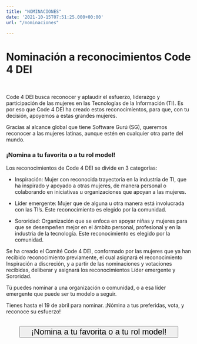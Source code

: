 ```yaml
---
title: "NOMINACIONES"
date: '2021-10-15T07:51:25.000+00:00'
url: "/nominaciones"

---
```


# Nominación a reconocimientos Code 4 DEI

<br>

Code 4 DEI busca reconocer y aplaudir el esfuerzo, liderazgo y participación de las mujeres en las Tecnologías de la Información (TI). Es por eso que Code 4 DEI ha creado estos reconocimientos, para que, con tu decisión, apoyemos a estas grandes mujeres.

Gracias al alcance global que tiene Software Gurú (SG), queremos  reconocer a las mujeres latinas, aunque estén en cualquier otra parte del mundo.

### ¡Nomina a tu favorita o a tu rol model!

Los reconocimientos de Code 4 DEI se divide en 3 categorías:

* Inspiración: Mujer con reconocida trayectoria en la industria de TI, que ha inspirado y apoyado a otras mujeres, de manera personal o colaborando en iniciativas u organizaciones que apoyan a las mujeres.

* Líder emergente: Mujer que de alguna u otra manera está involucrada con las TI’s. Este reconocimiento es elegido por la comunidad.

* Sororidad: Organización que se enfoca en apoyar niñas y mujeres para que se desempeñen mejor en el ámbito personal, profesional y en la industria de la tecnología. Este reconocimiento es elegido por la comunidad.

Se ha creado el Comité Code 4 DEI, conformado por las mujeres que ya han recibido reconocimiento previamente, el cual asignará el reconocimiento Inspiración a discreción, y a partir de las nominaciones y votaciones recibidas, deliberar y asignará los reconocimientos Líder emergente y Sororidad.

Tú puedes nominar a una organización o comunidad, o a esa líder emergente que puede ser tu modelo a seguir.

Tienes hasta el 19 de abril para nominar.
¡Nómina a tus preferidas, vota, y reconoce su esfuerzo!

<br>

<center>

<a href="https://forms.gle/jevwM5nSD7AQUhdy6" target="_blank">
    <button class="button" style="font-size: 22px; padding-left: 30px; padding-right: 30px;">¡Nomina a tu favorita o a tu rol model!</button>
</a>
<center>